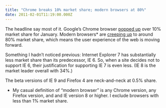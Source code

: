 ```yaml
---
title: "Chrome breaks 10% market share; modern browsers at 80%"
date: 2011-02-01T11:19:00.000Z
---
```


The headline say most of it. Google’s Chrome browser [popped up](http://marketshare.hitslink.com/browser-market-share.aspx?qprid=1) over 10% market share for January. Modern browsers* are [creeping up](http://marketshare.hitslink.com/browser-market-share.aspx?qprid=2) to around 80% market share, which means the user experience of the web is moving forward.

Something I hadn’t noticed previous: Internet Explorer 7 has substantially less market share than its predecessor, IE 6. So, when a site decides not to support IE 6, their justification for supporting IE 7 is even less. (IE 8 is the market leader overall with 34%.)

The beta versions of IE 9 and Firefox 4 are neck-and-neck at 0.5% share.

* My casual definition of “modern browser” is any Chrome version, any Firefox version, and and IE version 8 or higher. I exclude browsers with less than 1% market share.

